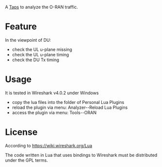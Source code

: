 A [Taps](https://wiki.wireshark.org/Lua/Taps) to analyze the O-RAN traffic.

# Feature
In the viewpoint of DU:
* check the UL u-plane missing
* check the UL u-plane timing
* check the DU Tx timing

# Usage
It is tested in Wireshark v4.0.2 under Windows
* copy the lua files into the folder of Personal Lua Plugins
* reload the plugin via menu: Analyzer--Reload Lua Plugins
* access the plugin via menu: Tools--ORAN

# License
According to https://wiki.wireshark.org/Lua

The code written in Lua that uses bindings to Wireshark must be distributed under the GPL terms. 
